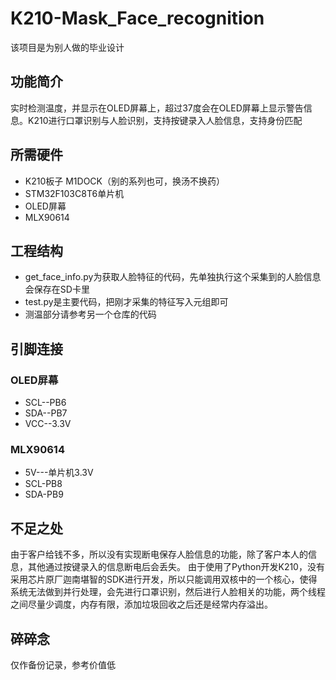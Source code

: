 # K210-Mask_Face_recognition
该项目是为别人做的毕业设计
## 功能简介
实时检测温度，并显示在OLED屏幕上，超过37度会在OLED屏幕上显示警告信息。K210进行口罩识别与人脸识别，支持按键录入人脸信息，支持身份匹配
## 所需硬件
- K210板子 M1DOCK（别的系列也可，换汤不换药）
- STM32F103C8T6单片机
- OLED屏幕
- MLX90614
## 工程结构
- get_face_info.py为获取人脸特征的代码，先单独执行这个采集到的人脸信息会保存在SD卡里
- test.py是主要代码，把刚才采集的特征写入元组即可
- 测温部分请参考另一个仓库的代码
## 引脚连接
### OLED屏幕
- SCL--PB6
- SDA--PB7
- VCC--3.3V
### MLX90614
- 5V---单片机3.3V
- SCL-PB8
- SDA-PB9
## 不足之处
由于客户给钱不多，所以没有实现断电保存人脸信息的功能，除了客户本人的信息，其他通过按键录入的信息断电后会丢失。
由于使用了Python开发K210，没有采用芯片原厂迦南堪智的SDK进行开发，所以只能调用双核中的一个核心，使得系统无法做到并行处理，会先进行口罩识别，然后进行人脸相关的功能，两个线程之间尽量少调度，内存有限，添加垃圾回收之后还是经常内存溢出。
## 碎碎念
仅作备份记录，参考价值低
